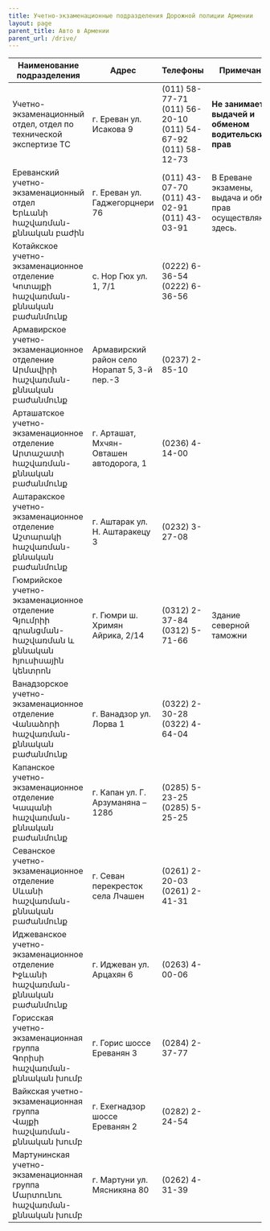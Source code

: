 ```yaml
---
title: Учетно-экзаменационные подразделения Дорожной полиции Армении
layout: page
parent_title: Авто в Армении
parent_url: /drive/
---
```


| Наименование подразделения                                                                                 | Адрес                                        | Телефоны                                                                   | Примечание                                                    |
|------------------------------------------------------------------------------------------------------------|----------------------------------------------|----------------------------------------------------------------------------|---------------------------------------------------------------|
| Учетно-экзаменационный отдел, отдел по технической экспертизе ТС                                           | г. Ереван ул. Исакова 9                      | (011) 58-77-71<br />(011) 56-20-10<br />(011) 54-67-92<br />(011) 58-12-73 | **Не занимается выдачей и обменом водительских прав**         |
| Ереванский учетно-экзаменационный отдел<br />Երևանի հաշվառման-քննական բաժին                                | г. Ереван ул. Гаджегорцнери 76               | (011) 43-07-70<br />(011) 43-02-91<br />(011) 43-03-91                     | В Ереване экзамены, выдача и обмен прав осуществляются здесь. |
| Котайкское учетно-экзаменационное отделение<br />Կոտայքի հաշվառման-քննական բաժանմունք                      | с. Нор Гюх ул. 1, 7/1                        | (0222) 6-36-54<br />(0222) 6-36-56                                         |                                                               |
| Армавирское учетно-экзаменационное отделение<br />Արմավիրի հաշվառման-քննական բաժանմունք                    | Армавирский район село Норапат 5, 3-й пер.-3 | (0237) 2-85-10                                                             |                                                               |
| Арташатское учетно-экзаменационное отделение<br />Արտաշատի հաշվառման-քննական բաժանմունք                    | г. Арташат, Мхчян-Овташен автодорога, 1      | (0236) 4-14-00                                                             |                                                               |
| Аштаракское учетно-экзаменационное отделение<br />Աշտարակի հաշվառման-քննական բաժանմունք                    | г. Аштарак ул. Н. Аштаракецу 3               | (0232) 3-27-08                                                             |                                                               |
| Гюмрийское учетно-экзаменационное отделение<br />Գյումրիի գրանցման-հաշվառման և քննական հյուսիսային կենտրոն | г. Гюмри ш. Хримян Айрика, 2/14              | (0312) 2-37-84<br />(0312) 5-71-66                                         | Здание северной таможни                                       |
| Ванадзорское учетно-экзаменационное отделение<br />Վանաձորի հաշվառման-քննական բաժանմունք                   | г. Ванадзор ул. Лорва 1                      | (0322) 2-30-28<br />(0322) 4-64-04                                         |                                                               |
| Капанское учетно-экзаменационное отделение<br />Կապանի հաշվառման-քննական բաժանմունք                        | г. Капан ул. Г. Арзуманяна – 128б            | (0285) 5-23-25<br />(0285) 5-25-25                                         |                                                               |
| Севанское учетно-экзаменационное отделение<br />Սևանի հաշվառման-քննական բաժանմունք                         | г. Севан перекресток села Лчашен             | (0261) 2-20-03<br />(0261) 2-41-31                                         |                                                               |
| Иджеванское учетно-экзаменационное отделение<br />Իջևանի հաշվառման-քննական բաժանմունք                      | г. Иджеван ул. Арцахян 6                     | (0263) 4-00-06                                                             |                                                               |
| Горисская учетно-экзаменационная группа<br />Գորիսի հաշվառման-քննական խումբ                                | г. Горис шоссе Ереванян 3                    | (0284) 2-37-77                                                             |                                                               |
| Вайкская учетно-экзаменационная группа<br />Վայքի հաշվառման-քննական խումբ                                  | г. Ехегнадзор шоссе Ереванян 2               | (0282) 2-24-54                                                             |                                                               |
| Мартунинская учетно-экзаменационная группа<br />Մարտունու հաշվառման-քննական խումբ                          | г. Мартуни ул. Мясникяна 80                  | (0262) 4-31-39                                                             |                                                               |
